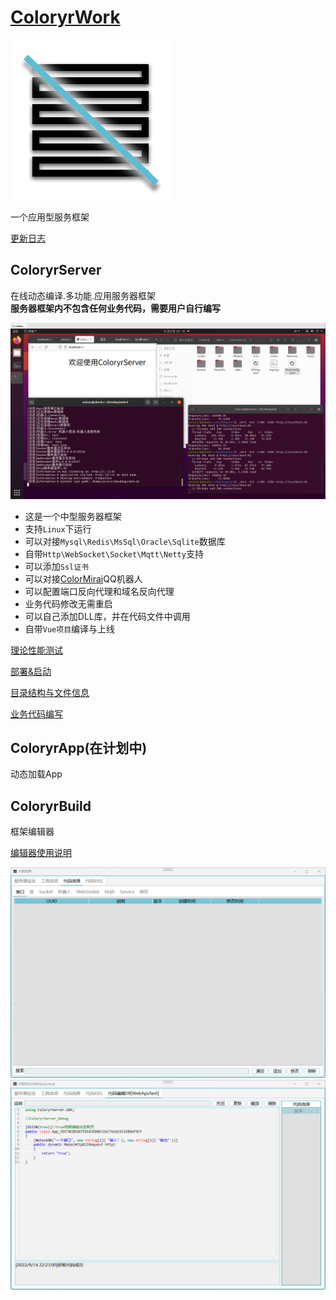 # [ColoryrWork](https://github.com/Coloryr/ColoryrWork) 
![ico](./ColoryrWork.png)  

一个应用型服务框架

[更新日志](./doc/update.md)

## ColoryrServer  
在线动态编译.多功能.应用服务器框架  
**服务器框架内不包含任何业务代码，需要用户自行编写**

![截图](./doc/pic/work.png)

- 这是一个中型服务器框架
- 支持`Linux`下运行
- 可以对接`Mysql\Redis\MsSql\Oracle\Sqlite`数据库
- 自带`Http\WebSocket\Socket\Mqtt\Netty`支持
- 可以添加`Ssl证书`
- 可以对接[ColorMirai](https://github.com/Coloryr/ColorMirai)QQ机器人
- 可以配置端口反向代理和域名反向代理
- 业务代码修改无需重启
- 可以自己添加DLL库，并在代码文件中调用
- 自带`Vue项目`编译与上线

[理论性能测试](./doc/test.md)

[部署&启动](./doc/run.md)

[目录结构与文件信息](./doc/config.md)

[业务代码编写](./doc/code.md)

## ColoryrApp(在计划中)  
动态加载App

## ColoryrBuild  
框架编辑器

[编辑器使用说明](./doc/builder.md)

![截图](./doc/pic/pic6.png)
![截图](./doc/pic/pic7.png)

